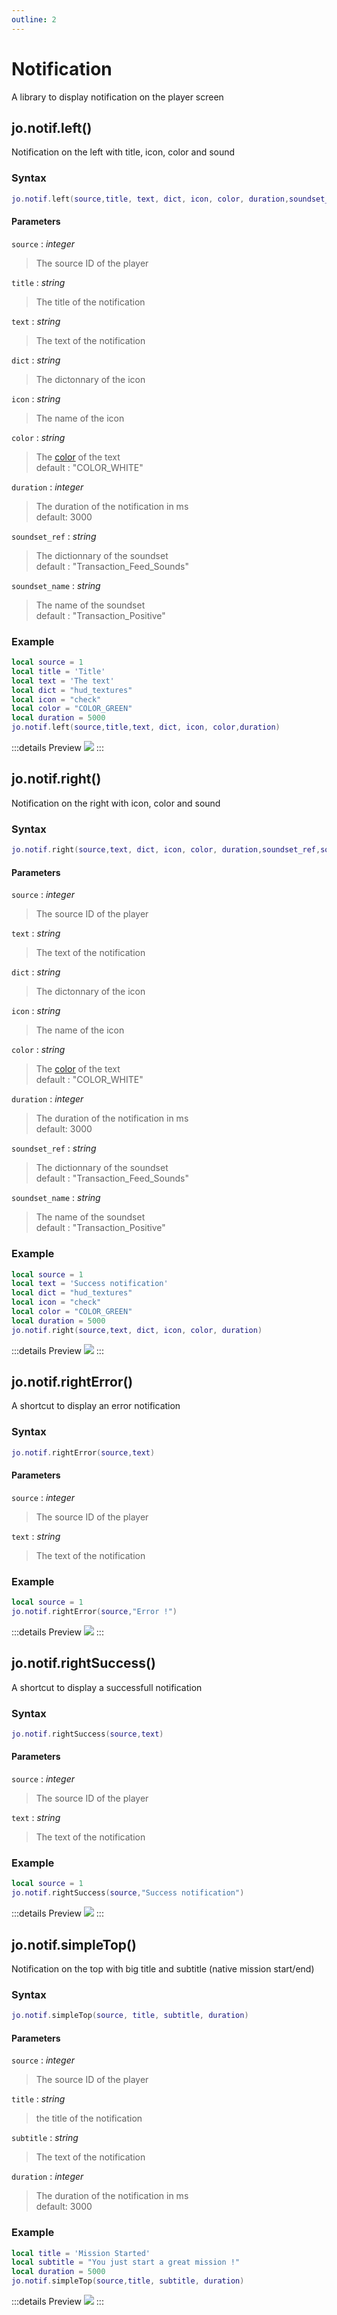```yaml
---
outline: 2
---
```

# Notification

A library to display notification on the player screen

## jo.notif.left()
Notification on the left with title, icon, color and sound
### Syntax
```lua
jo.notif.left(source,title, text, dict, icon, color, duration,soundset_ref,soundset_name)
```
#### Parameters
`source` : *integer*
> The source ID of the player
  
`title` : *string*
> The title of the notification
  
`text` : *string*
> The text of the notification
  
`dict` : *string*
> The dictonnary of the icon
  
`icon` : *string*
> The name of the icon
  
`color` : *string* <BadgeOptional />
> The [color](https://github.com/femga/rdr3_discoveries/blob/a63669efcfea34915c53dbd29724a2a7103f822f/useful_info_from_rpfs/colours/README.md) of the text  
> default : "COLOR_WHITE"
  
`duration` : *integer* <BadgeOptional />
> The duration of the notification in ms  
> default: 3000
  
`soundset_ref` : *string* <BadgeOptional />
> The dictionnary of the soundset  
> default : "Transaction_Feed_Sounds"
  
`soundset_name` : *string* <BadgeOptional />
> The name of the soundset  
> default : "Transaction_Positive"
  

### Example
```lua
local source = 1
local title = 'Title'
local text = 'The text'
local dict = "hud_textures"
local icon = "check"
local color = "COLOR_GREEN"
local duration = 5000
jo.notif.left(source,title,text, dict, icon, color,duration)
```
:::details Preview
<img src="/images/notifLeft.jpg" />
:::

## jo.notif.right()
Notification on the right with icon, color and sound
### Syntax
```lua
jo.notif.right(source,text, dict, icon, color, duration,soundset_ref,soundset_name)
```
#### Parameters
`source` : *integer*
> The source ID of the player
  
`text` : *string*
> The text of the notification
  
`dict` : *string*
> The dictonnary of the icon
  
`icon` : *string*
> The name of the icon
  
`color` : *string* <BadgeOptional />
> The [color](https://github.com/femga/rdr3_discoveries/blob/a63669efcfea34915c53dbd29724a2a7103f822f/useful_info_from_rpfs/colours/README.md) of the text  
> default : "COLOR_WHITE"
  
`duration` : *integer* <BadgeOptional />
> The duration of the notification in ms  
> default: 3000
  
`soundset_ref` : *string* <BadgeOptional />
> The dictionnary of the soundset  
> default : "Transaction_Feed_Sounds"
  
`soundset_name` : *string* <BadgeOptional />
> The name of the soundset  
> default : "Transaction_Positive"
  
### Example
```lua
local source = 1
local text = 'Success notification'
local dict = "hud_textures"
local icon = "check"
local color = "COLOR_GREEN"
local duration = 5000
jo.notif.right(source,text, dict, icon, color, duration)
```
:::details Preview
<img src="/images/notifRight.jpg" />
:::

## jo.notif.rightError()
A shortcut to display an error notification
### Syntax
```lua
jo.notif.rightError(source,text)
```
#### Parameters
`source` : *integer*
> The source ID of the player
  
`text` : *string*
> The text of the notification
  

### Example
```lua
local source = 1
jo.notif.rightError(source,"Error !")
```
:::details Preview
<img src="/images/notifError.jpg" />
:::


## jo.notif.rightSuccess()
A shortcut to display a successfull notification
### Syntax
```lua
jo.notif.rightSuccess(source,text)
```
#### Parameters
`source` : *integer*
> The source ID of the player
  
`text` : *string*
> The text of the notification
  

### Example
```lua
local source = 1
jo.notif.rightSuccess(source,"Success notification")
```
:::details Preview
<img src="/images/notifRight.jpg" />
:::


## jo.notif.simpleTop()
Notification on the top with big title and subtitle (native mission start/end)
### Syntax
```lua
jo.notif.simpleTop(source, title, subtitle, duration)
```
#### Parameters
`source` : *integer*
> The source ID of the player
  
`title` : *string*
> the title of the notification
  
`subtitle` : *string*
> The text of the notification

`duration` : *integer* <BadgeOptional />
> The duration of the notification in ms  
> default: 3000
  
### Example
```lua
local title = 'Mission Started'
local subtitle = "You just start a great mission !"
local duration = 5000
jo.notif.simpleTop(source,title, subtitle, duration)
```
:::details Preview
<img src="/images/notifSimpleTop.gif" />
:::
